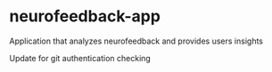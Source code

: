 # neurofeedback-app
Application that analyzes neurofeedback and provides users insights 

Update for git authentication checking 
